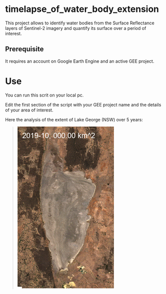 # timelapse_of_water_body_extension

This project allows to identify water bodies from the Surface Reflectance layers
of Sentinel-2 imagery and quantify its surface over a period of interest.

## Prerequisite

It requires an account on Google Earth Engine and an active GEE project.

# Use

You can run this scrit on your local pc.

Edit the first section of the script with your GEE project name and the details
of your area of interest.

Here the analysis of the extent of Lake George (NSW) over 5 years:
>![lake_george_timelapse](lake_george.gif)
